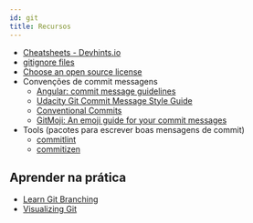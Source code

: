 ```yaml
---
id: git
title: Recursos
---
```


- [Cheatsheets - Devhints.io](https://devhints.io/)
- [gitignore files](https://github.com/github/gitignore)
- [Choose an open source license](https://choosealicense.com/)
- Convenções de commit messagens
  -  [Angular: commit message guidelines](https://github.com/angular/angular/blob/22b96b9/CONTRIBUTING.md#-commit-message-guidelines) 
  -  [Udacity Git Commit Message Style Guide](https://udacity.github.io/git-styleguide/)
  - [Conventional Commits](https://www.conventionalcommits.org/en/v1.0.0/#specification)
  - [GitMoji: An emoji guide for your commit messages](https://gitmoji.carloscuesta.me/)
- Tools (pacotes para escrever boas mensagens de commit)
  - [commitlint](https://github.com/conventional-changelog/commitlint)
  - [commitizen](https://github.com/commitizen/cz-cli)

## Aprender na prática

-  [Learn Git Branching](https://learngitbranching.js.org/?locale=pt_BR)
-  [Visualizing Git](http://git-school.github.io/visualizing-git/)
